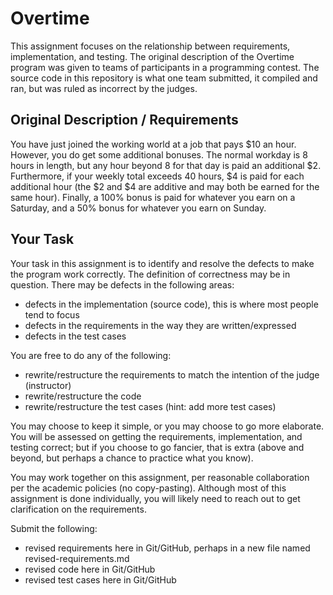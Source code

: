 # Overtime
This assignment focuses on the relationship between requirements, implementation, and testing.
The original description of the Overtime program was given to teams of participants in a programming contest.
The source code in this repository is what one team submitted, it compiled and ran, but was ruled as incorrect by the judges.

## Original Description / Requirements
You have just joined the working world at a job that pays $10 an hour. However, you do get some additional bonuses.
The normal workday is 8 hours in length, but any hour beyond 8 for that day is paid an additional $2. 
Furthermore, if your weekly total exceeds 40 hours, $4 is paid for each additional hour (the $2 and $4 are
additive and may both be earned for the same hour).  Finally, a 100% bonus is paid for whatever you earn on a Saturday,
and a 50% bonus for whatever you earn on Sunday.

## Your Task
Your task in this assignment is to identify and resolve the defects to make the program work correctly. The definition
of correctness may be in question. There may be defects in the following areas:
* defects in the implementation (source code), this is where most people tend to focus
* defects in the requirements in the way they are written/expressed
* defects in the test cases

You are free to do any of the following:
* rewrite/restructure the requirements to match the intention of the judge (instructor)
* rewrite/restructure the code
* rewrite/restructure the test cases (hint: add more test cases)

You may choose to keep it simple, or you may choose to go more elaborate. You will be assessed on
getting the requirements, implementation, and testing correct; but if you choose to go fancier, that
is extra (above and beyond, but perhaps a chance to practice what you know).

You may work together on this assignment, per reasonable collaboration per the academic policies (no copy-pasting).
Although most of this assignment is done individually, you will likely need to reach out to get clarification
on the requirements.

Submit the following:
* revised requirements here in Git/GitHub, perhaps in a new file named revised-requirements.md
* revised code here in Git/GitHub
* revised test cases here in Git/GitHub

